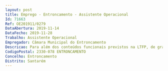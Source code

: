 ```yaml
--- 
layout: post
title: Emprego - Entroncamento - Assistente Operacional
Id: 71663
Ref: OE201911/0279
DataAbertura: 2019-11-14
DataFecho: 2019-11-28
Trabalho: Assistente Operacional
Empregador: Câmara Municipal do Entroncamento
Descricao: Para além dos conteúdos funcionais previstos na LTFP, de grau de complexidade 1, pretende se que o candidato execute as seguintes tarefas  executar as tarefas de apoio elementar, indispensáveis ao funcionamento de atividades de enriquecimento curricular, fornecimento das refeições e apoio ao prolongamento de horário na educação pré escolar e ensino básico, participação com os docentes no acompanhamento de crianças e jovens durante o período de funcionamento da escola, cooperação nas atividades que visem a segurança de crianças e jovens na escola e limpeza e arrumação de instalações.
CodigoPostal: 2330-078 ENTRONCAMENTO
Concelho: Entroncamento
Distrito: Santarém
--- 
```

